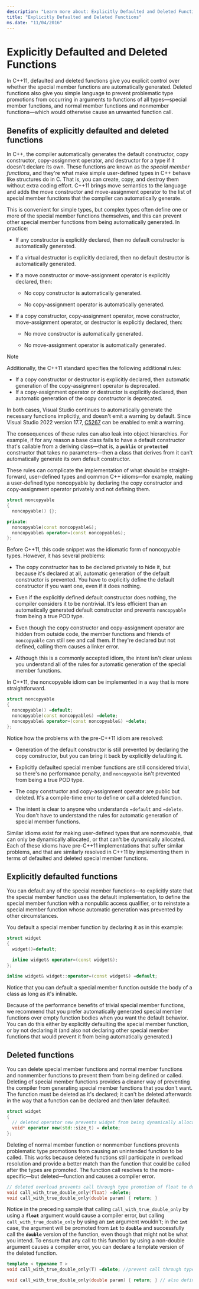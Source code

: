 ```yaml
---
description: "Learn more about: Explicitly Defaulted and Deleted Functions"
title: "Explicitly Defaulted and Deleted Functions"
ms.date: "11/04/2016"
---
```

# Explicitly Defaulted and Deleted Functions

In C++11, defaulted and deleted functions give you explicit control over whether the special member functions are automatically generated. Deleted functions also give you simple language to prevent problematic type promotions from occurring in arguments to functions of all types—special member functions, and normal member functions and nonmember functions—which would otherwise cause an unwanted function call.

## Benefits of explicitly defaulted and deleted functions

In C++, the compiler automatically generates the default constructor, copy constructor, copy-assignment operator, and destructor for a type if it doesn't declare its own. These functions are known as the *special member functions*, and they're what make simple user-defined types in C++ behave like structures do in C. That is, you can create, copy, and destroy them without extra coding effort. C++11 brings move semantics to the language and adds the move constructor and move-assignment operator to the list of special member functions that the compiler can automatically generate.

This is convenient for simple types, but complex types often define one or more of the special member functions themselves, and this can prevent other special member functions from being automatically generated. In practice:

- If any constructor is explicitly declared, then no default constructor is automatically generated.

- If a virtual destructor is explicitly declared, then no default destructor is automatically generated.

- If a move constructor or move-assignment operator is explicitly declared, then:

  - No copy constructor is automatically generated.

  - No copy-assignment operator is automatically generated.

- If a copy constructor, copy-assignment operator, move constructor, move-assignment operator, or destructor is explicitly declared, then:

  - No move constructor is automatically generated.

  - No move-assignment operator is automatically generated.

> [!NOTE]
> Additionally, the C++11 standard specifies the following additional rules:
>
> - If a copy constructor or destructor is explicitly declared, then automatic generation of the copy-assignment operator is deprecated.
> - If a copy-assignment operator or destructor is explicitly declared, then automatic generation of the copy constructor is deprecated.
>
> In both cases, Visual Studio continues to automatically generate the necessary functions implicitly, and doesn't emit a warning by default. Since Visual Studio 2022 version 17.7, [C5267](../error-messages/compiler-warnings/c5267.md) can be enabled to emit a warning.

The consequences of these rules can also leak into object hierarchies. For example, if for any reason a base class fails to have a default constructor that's callable from a deriving class—that is, a **`public`** or **`protected`** constructor that takes no parameters—then a class that derives from it can't automatically generate its own default constructor.

These rules can complicate the implementation of what should be straight-forward, user-defined types and common C++ idioms—for example, making a user-defined type noncopyable by declaring the copy constructor and copy-assignment operator privately and not defining them.

```cpp
struct noncopyable
{
  noncopyable() {};

private:
  noncopyable(const noncopyable&);
  noncopyable& operator=(const noncopyable&);
};
```

Before C++11, this code snippet was the idiomatic form of noncopyable types. However, it has several problems:

- The copy constructor has to be declared privately to hide it, but because it's declared at all, automatic generation of the default constructor is prevented. You have to explicitly define the default constructor if you want one, even if it does nothing.

- Even if the explicitly defined default constructor does nothing, the compiler considers it to be nontrivial. It's less efficient than an automatically generated default constructor and prevents `noncopyable` from being a true POD type.

- Even though the copy constructor and copy-assignment operator are hidden from outside code, the member functions and friends of `noncopyable` can still see and call them. If they're declared but not defined, calling them causes a linker error.

- Although this is a commonly accepted idiom, the intent isn't clear unless you understand all of the rules for automatic generation of the special member functions.

In C++11, the noncopyable idiom can be implemented in a way that is more straightforward.

```cpp
struct noncopyable
{
  noncopyable() =default;
  noncopyable(const noncopyable&) =delete;
  noncopyable& operator=(const noncopyable&) =delete;
};
```

Notice how the problems with the pre-C++11 idiom are resolved:

- Generation of the default constructor is still prevented by declaring the copy constructor, but you can bring it back by explicitly defaulting it.

- Explicitly defaulted special member functions are still considered trivial, so there's no performance penalty, and `noncopyable` isn't prevented from being a true POD type.

- The copy constructor and copy-assignment operator are public but deleted. It's a compile-time error to define or call a deleted function.

- The intent is clear to anyone who understands `=default` and `=delete`. You don't have to understand the rules for automatic generation of special member functions.

Similar idioms exist for making user-defined types that are nonmovable, that can only be dynamically allocated, or that can't be dynamically allocated. Each of these idioms have pre-C++11 implementations that suffer similar problems, and that are similarly resolved in C++11 by implementing them in terms of defaulted and deleted special member functions.

## Explicitly defaulted functions

You can default any of the special member functions—to explicitly state that the special member function uses the default implementation, to define the special member function with a nonpublic access qualifier, or to reinstate a special member function whose automatic generation was prevented by other circumstances.

You default a special member function by declaring it as in this example:

```cpp
struct widget
{
  widget()=default;

  inline widget& operator=(const widget&);
};

inline widget& widget::operator=(const widget&) =default;
```

Notice that you can default a special member function outside the body of a class as long as it's inlinable.

Because of the performance benefits of trivial special member functions, we recommend that you prefer automatically generated special member functions over empty function bodies when you want the default behavior. You can do this either by explicitly defaulting the special member function, or by not declaring it (and also not declaring other special member functions that would prevent it from being automatically generated.)

## Deleted functions

You can delete special member functions and normal member functions and nonmember functions to prevent them from being defined or called. Deleting of special member functions provides a cleaner way of preventing the compiler from generating special member functions that you don't want. The function must be deleted as it's declared; it can't be deleted afterwards in the way that a function can be declared and then later defaulted.

```cpp
struct widget
{
  // deleted operator new prevents widget from being dynamically allocated.
  void* operator new(std::size_t) = delete;
};
```

Deleting of normal member function or nonmember functions prevents problematic type promotions from causing an unintended function to be called. This works because deleted functions still participate in overload resolution and provide a better match than the function that could be called after the types are promoted. The function call resolves to the more-specific—but deleted—function and causes a compiler error.

```cpp
// deleted overload prevents call through type promotion of float to double from succeeding.
void call_with_true_double_only(float) =delete;
void call_with_true_double_only(double param) { return; }
```

Notice in the preceding sample that calling `call_with_true_double_only` by using a **`float`** argument would cause a compiler error, but calling `call_with_true_double_only` by using an **`int`** argument wouldn't; in the **`int`** case, the argument will be promoted from **`int`** to **`double`** and successfully call the **`double`** version of the function, even though that might not be what you intend. To ensure that any call to this function by using a non-double argument causes a compiler error, you can declare a template version of the deleted function.

```cpp
template < typename T >
void call_with_true_double_only(T) =delete; //prevent call through type promotion of any T to double from succeeding.

void call_with_true_double_only(double param) { return; } // also define for const double, double&, etc. as needed.
```

